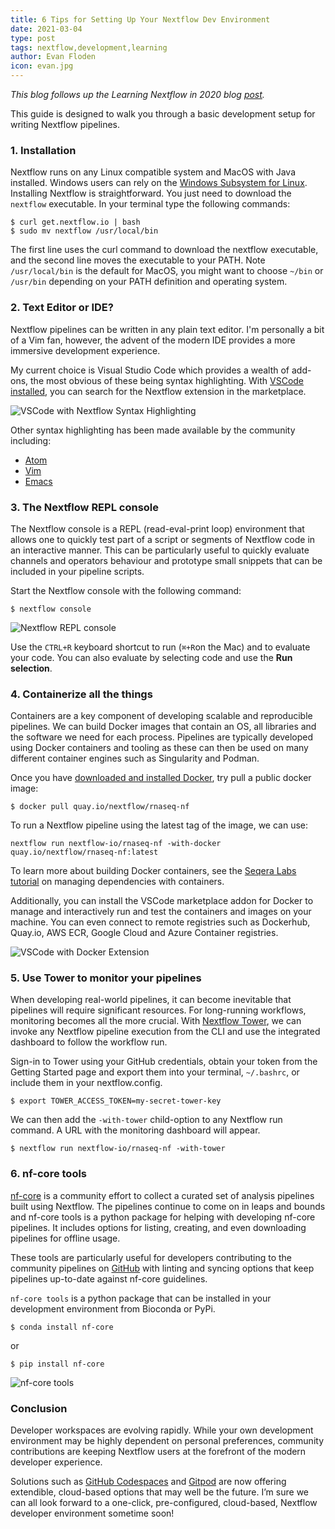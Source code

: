 ```yaml
---
title: 6 Tips for Setting Up Your Nextflow Dev Environment
date: 2021-03-04
type: post
tags: nextflow,development,learning
author: Evan Floden
icon: evan.jpg
---
```


_This blog follows up the Learning Nextflow in 2020 blog [post](https://www.nextflow.io/blog/2020/learning-nextflow-in-2020.html)._

This guide is designed to walk you through a basic development setup for writing Nextflow pipelines.

### 1. Installation

Nextflow runs on any Linux compatible system and MacOS with Java installed. Windows users can rely on the [Windows Subsystem for Linux](https://docs.microsoft.com/en-us/windows/wsl/install-win10). Installing Nextflow is straightforward. You just need to download the `nextflow` executable. In your terminal type the following commands:

```
$ curl get.nextflow.io | bash
$ sudo mv nextflow /usr/local/bin
```

The first line uses the curl command to download the nextflow executable, and the second line moves the executable to your PATH. Note `/usr/local/bin` is the default for MacOS, you might want to choose `~/bin` or `/usr/bin` depending on your PATH definition and operating system.

### 2. Text Editor or IDE?

Nextflow pipelines can be written in any plain text editor. I'm personally a bit of a Vim fan, however, the advent of the modern IDE provides a more immersive development experience.

My current choice is Visual Studio Code which provides a wealth of add-ons, the most obvious of these being syntax highlighting. With [VSCode installed](https://code.visualstudio.com/download), you can search for the Nextflow extension in the marketplace.

![VSCode with Nextflow Syntax Highlighting](/img/vscode-nf-highlighting.png)

Other syntax highlighting has been made available by the community including:

- [Atom](https://atom.io/packages/language-nextflow)
- [Vim](https://github.com/LukeGoodsell/nextflow-vim)
- [Emacs](https://github.com/Emiller88/nextflow-mode)

### 3. The Nextflow REPL console

The Nextflow console is a REPL (read-eval-print loop) environment that allows one to quickly test part of a script or segments of Nextflow code in an interactive manner. This can be particularly useful to quickly evaluate channels and operators behaviour and prototype small snippets that can be included in your pipeline scripts.

Start the Nextflow console with the following command:

```
$ nextflow console
```

![Nextflow REPL console](/img/nf-repl-console.png)

Use the `CTRL+R` keyboard shortcut to run (`⌘+R`on the Mac) and to evaluate your code. You can also evaluate by selecting code and use the **Run selection**.

### 4. Containerize all the things

Containers are a key component of developing scalable and reproducible pipelines. We can build Docker images that contain an OS, all libraries and the software we need for each process. Pipelines are typically developed using Docker containers and tooling as these can then be used on many different container engines such as Singularity and Podman.

Once you have [downloaded and installed Docker](https://docs.docker.com/engine/install/), try pull a public docker image:

```
$ docker pull quay.io/nextflow/rnaseq-nf
```

To run a Nextflow pipeline using the latest tag of the image, we can use:

```
nextflow run nextflow-io/rnaseq-nf -with-docker quay.io/nextflow/rnaseq-nf:latest
```

To learn more about building Docker containers, see the [Seqera Labs tutorial](https://seqera.io/training/#_manage_dependencies_containers) on managing dependencies with containers.

Additionally, you can install the VSCode marketplace addon for Docker to manage and interactively run and test the containers and images on your machine. You can even connect to remote registries such as Dockerhub, Quay.io, AWS ECR, Google Cloud and Azure Container registries.

![VSCode with Docker Extension](/img/vs-code-with-docker-extension.png)

### 5. Use Tower to monitor your pipelines

When developing real-world pipelines, it can become inevitable that pipelines will require significant resources. For long-running workflows, monitoring becomes all the more crucial. With [Nextflow Tower](https://tower.nf), we can invoke any Nextflow pipeline execution from the CLI and use the integrated dashboard to follow the workflow run.

Sign-in to Tower using your GitHub credentials, obtain your token from the Getting Started page and export them into your terminal, `~/.bashrc`, or include them in your nextflow.config.

```
$ export TOWER_ACCESS_TOKEN=my-secret-tower-key
```

We can then add the `-with-tower` child-option to any Nextflow run command. A URL with the monitoring dashboard will appear.

```
$ nextflow run nextflow-io/rnaseq-nf -with-tower
```

### 6. nf-core tools

[nf-core](https://nf-co.re/) is a community effort to collect a curated set of analysis pipelines built using Nextflow. The pipelines continue to come on in leaps and bounds and nf-core tools is a python package for helping with developing nf-core pipelines. It includes options for listing, creating, and even downloading pipelines for offline usage.

These tools are particularly useful for developers contributing to the community pipelines on [GitHub](https://github.com/nf-core/) with linting and syncing options that keep pipelines up-to-date against nf-core guidelines.

`nf-core tools` is a python package that can be installed in your development environment from Bioconda or PyPi.

```
$ conda install nf-core
```

or

```
$ pip install nf-core
```

![nf-core tools](/img/nf-core-tools.png)

### Conclusion

Developer workspaces are evolving rapidly. While your own development environment may be highly dependent on personal preferences, community contributions are keeping Nextflow users at the forefront of the modern developer experience.

Solutions such as [GitHub Codespaces](https://github.com/features/codespaces) and [Gitpod](https://www.gitpod.io/) are now offering extendible, cloud-based options that may well be the future. I’m sure we can all look forward to a one-click, pre-configured, cloud-based, Nextflow developer environment sometime soon!
